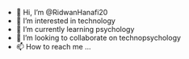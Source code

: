 - 👋 Hi, I’m @RidwanHanafi20
- 👀 I’m interested in technology
- 🌱 I’m currently learning psychology
- 💞️ I’m looking to collaborate on technopsychology
- 📫 How to reach me ...

<!---
RidwanHanafi20/RidwanHanafi20 is a ✨ special ✨ repository because its `README.md` (this file) appears on your GitHub profile.
You can click the Preview link to take a look at your changes.
--->
